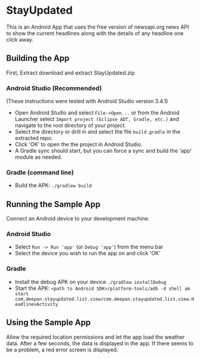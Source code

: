 # StayUpdated

This is an Android App that uses the free version of newsapi.org news API to show the current headlines along with the details of any headline one click away.

## Building the App

First, Extract download and extract StayUpdated.zip

### Android Studio (Recommended)

(These instructions were tested with Android Studio version 3.4.1)

* Open Android Studio and select `File->Open...` or from the Android Launcher select `Import project (Eclipse ADT, Gradle, etc.)` and navigate to the root directory of your project.
* Select the directory or drill in and select the file `build.gradle` in the extracted repo.
* Click 'OK' to open the the project in Android Studio.
* A Gradle sync should start, but you can force a sync and build the 'app' module as needed.

### Gradle (command line)

* Build the APK: `./gradlew build`

## Running the Sample App

Connect an Android device to your development machine.

### Android Studio

* Select `Run -> Run 'app'` (or `Debug 'app'`) from the menu bar
* Select the device you wish to run the app on and click 'OK'

### Gradle

* Install the debug APK on your device `./gradlew installDebug`
* Start the APK: `<path to Android SDK>/platform-tools/adb -d shell am start com.deepan.stayupdated.list.view/com.deepan.stayupdated.list.view.HeadlinesActivity`


## Using the Sample App

Allow the required location permissions and let the app load the weather data. After a few seconds, the data is displayed in the app. If there seems to be a problem, a red error screen is displayed.
